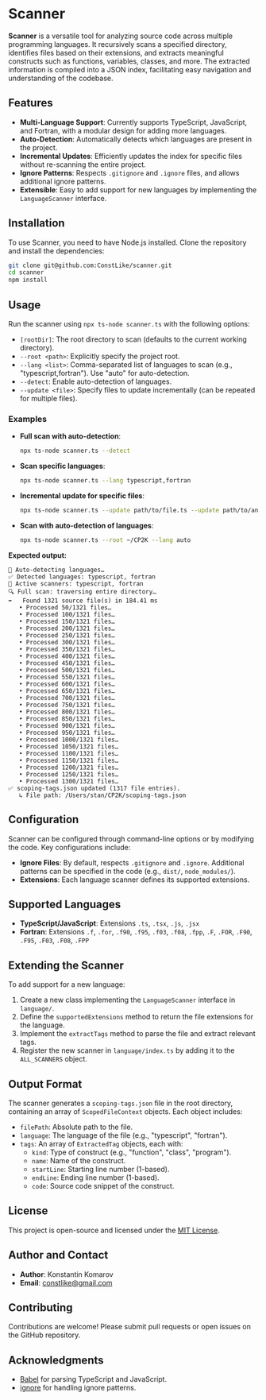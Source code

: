 # Scanner

**Scanner** is a versatile tool for analyzing source code across multiple programming languages. It recursively scans a specified directory, identifies files based on their extensions, and extracts meaningful constructs such as functions, variables, classes, and more. The extracted information is compiled into a JSON index, facilitating easy navigation and understanding of the codebase.

## Features

- **Multi-Language Support**: Currently supports TypeScript, JavaScript, and Fortran, with a modular design for adding more languages.
- **Auto-Detection**: Automatically detects which languages are present in the project.
- **Incremental Updates**: Efficiently updates the index for specific files without re-scanning the entire project.
- **Ignore Patterns**: Respects `.gitignore` and `.ignore` files, and allows additional ignore patterns.
- **Extensible**: Easy to add support for new languages by implementing the `LanguageScanner` interface.

## Installation

To use Scanner, you need to have Node.js installed. Clone the repository and install the dependencies:

```bash
git clone git@github.com:ConstLike/scanner.git
cd scanner
npm install
```

## Usage

Run the scanner using `npx ts-node scanner.ts` with the following options:

- `[rootDir]`: The root directory to scan (defaults to the current working directory).
- `--root <path>`: Explicitly specify the project root.
- `--lang <list>`: Comma-separated list of languages to scan (e.g., "typescript,fortran"). Use "auto" for auto-detection.
- `--detect`: Enable auto-detection of languages.
- `--update <file>`: Specify files to update incrementally (can be repeated for multiple files).

### Examples

- **Full scan with auto-detection**:
  ```bash
  npx ts-node scanner.ts --detect
  ```
- **Scan specific languages**:
  ```bash
  npx ts-node scanner.ts --lang typescript,fortran
  ```
- **Incremental update for specific files**:
  ```bash
  npx ts-node scanner.ts --update path/to/file.ts --update path/to/another/file.f90
  ```
- **Scan with auto-detection of languages**:
  ```bash
  npx ts-node scanner.ts --root ~/CP2K --lang auto
  ```
**Expected output:**

```plaintext
🔎 Auto-detecting languages…
✅ Detected languages: typescript, fortran
🔧 Active scanners: typescript, fortran
🔍 Full scan: traversing entire directory…
➡️   Found 1321 source file(s) in 184.41 ms
   • Processed 50/1321 files…
   • Processed 100/1321 files…
   • Processed 150/1321 files…
   • Processed 200/1321 files…
   • Processed 250/1321 files…
   • Processed 300/1321 files…
   • Processed 350/1321 files…
   • Processed 400/1321 files…
   • Processed 450/1321 files…
   • Processed 500/1321 files…
   • Processed 550/1321 files…
   • Processed 600/1321 files…
   • Processed 650/1321 files…
   • Processed 700/1321 files…
   • Processed 750/1321 files…
   • Processed 800/1321 files…
   • Processed 850/1321 files…
   • Processed 900/1321 files…
   • Processed 950/1321 files…
   • Processed 1000/1321 files…
   • Processed 1050/1321 files…
   • Processed 1100/1321 files…
   • Processed 1150/1321 files…
   • Processed 1200/1321 files…
   • Processed 1250/1321 files…
   • Processed 1300/1321 files…
✅ scoping-tags.json updated (1317 file entries).
   ↳ File path: /Users/stan/CP2K/scoping-tags.json
```

## Configuration

Scanner can be configured through command-line options or by modifying the code. Key configurations include:

- **Ignore Files**: By default, respects `.gitignore` and `.ignore`. Additional patterns can be specified in the code (e.g., `dist/`, `node_modules/`).
- **Extensions**: Each language scanner defines its supported extensions.

## Supported Languages

- **TypeScript/JavaScript**: Extensions `.ts`, `.tsx`, `.js`, `.jsx`
- **Fortran**: Extensions `.f`, `.for`, `.f90`, `.f95`, `.f03`, `.f08`, `.fpp`, `.F`, `.FOR`, `.F90`, `.F95`, `.F03`, `.F08`, `.FPP`

## Extending the Scanner

To add support for a new language:

1. Create a new class implementing the `LanguageScanner` interface in `language/`.
2. Define the `supportedExtensions` method to return the file extensions for the language.
3. Implement the `extractTags` method to parse the file and extract relevant tags.
4. Register the new scanner in `language/index.ts` by adding it to the `ALL_SCANNERS` object.

## Output Format

The scanner generates a `scoping-tags.json` file in the root directory, containing an array of `ScopedFileContext` objects. Each object includes:

- `filePath`: Absolute path to the file.
- `language`: The language of the file (e.g., "typescript", "fortran").
- `tags`: An array of `ExtractedTag` objects, each with:
  - `kind`: Type of construct (e.g., "function", "class", "program").
  - `name`: Name of the construct.
  - `startLine`: Starting line number (1-based).
  - `endLine`: Ending line number (1-based).
  - `code`: Source code snippet of the construct.

## License

This project is open-source and licensed under the [MIT License](LICENSE).

## Author and Contact

- **Author**: Konstantin Komarov
- **Email**: constlike@gmail.com

## Contributing

Contributions are welcome! Please submit pull requests or open issues on the GitHub repository.

## Acknowledgments

- [Babel](https://babeljs.io/) for parsing TypeScript and JavaScript.
- [ignore](https://www.npmjs.com/package/ignore) for handling ignore patterns.
